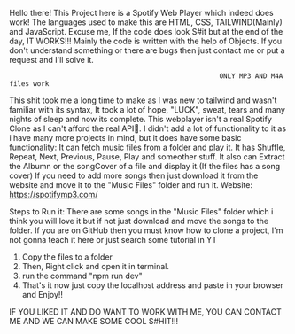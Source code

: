 Hello there!
This Project here is a Spotify Web Player which indeed does work! The languages used to make this are HTML, CSS, TAILWIND(Mainly) and JavaScript. 
Excuse me, If the code does look S#it but at the end of the day, IT WORKS!!!
Mainly the code is written with the help of Objects. If you don't understand something or there are bugs then just contact me or put a request and I'll solve it.

                                                         ONLY MP3 AND M4A files work
                                                         
This shit took me a long time to make as I was new to tailwind and wasn't familiar with its syntax, It took a lot of hope, "LUCK", sweat, tears and many nights of sleep and now its complete.
This webplayer isn't a real Spotify Clone as I can't afford the real API🥲. I didn't add a lot of functionality to it as i have many more projects in mind, but it does have some basic functionality:
It can fetch music files from a folder and play it. It has Shuffle, Repeat, Next, Previous, Pause, Play and someother stuff. It also can Extract the Albumn or the songCover of a file and display it.(If the files has a song cover)
If you need to add more songs then just download it from the website and move it to the "Music Files" folder and run it.
Website: https://spotifymp3.com/


Steps to Run it:
There are some songs in the "Music Files" folder which i think you will love it but if not just download and move the songs to the folder.
If you are on GitHub then you must know how to clone a project, I'm not gonna teach it here or just search some tutorial in YT
1. Copy the files to a folder
2. Then, Right click and open it in terminal.
3. run the command "npm run dev"
4. That's it now just copy the localhost address and paste in your browser and Enjoy!!


IF YOU LIKED IT AND DO WANT TO WORK WITH ME, YOU CAN CONTACT ME AND WE CAN MAKE SOME COOL S#HIT!!!
